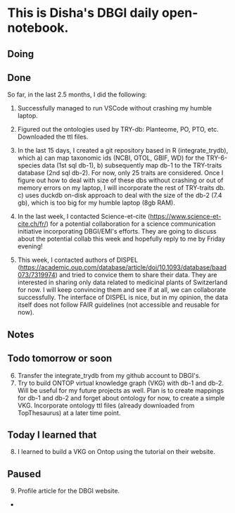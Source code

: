 # This is Disha's DBGI daily open-notebook.

## Doing 


## Done 
So far, in the last 2.5 months, I did the following:

1. Successfully managed to run VSCode without crashing my humble laptop.

2. Figured out the ontologies used by TRY-db: Planteome, PO, PTO, etc. Downloaded the ttl files.

3. In the last 15 days, I created a git repository based in R (integrate_trydb), which
a) can map taxonomic ids (NCBI, OTOL, GBIF, WD) for the TRY-6-species data (1st sql db-1),
b) subsequently map db-1 to the TRY-traits database (2nd sql db-2). For now, only 25 traits are considered. Once I figure out how to deal with size of these dbs without crashing or out of memory errors on my laptop, I will incorporate the rest of TRY-traits db. 
c) uses duckdb on-disk approach to deal with the size of the db-2 (7.4 gb), which is too big for my humble laptop (8gb RAM).

4. In the last week, I contacted Science-et-cite (https://www.science-et-cite.ch/fr/) for a potential collaboration for a science communication initiative incorporating DBGI/EMI's efforts. They are going to discuss about the potential collab this week and hopefully reply to me by Friday evening!

5. This week, I contacted authors of DISPEL (https://academic.oup.com/database/article/doi/10.1093/database/baad073/7319974) and tried to convice them to share their data. They are interested in sharing only data related to medicinal plants of Switzerland for now. I will keep convincing them and see if at all, we can collaborate successfully. The interface of DISPEL is nice, but in my opinion, the data itself does not follow FAIR guidelines (not accessible and reusable for now). 

## Notes

## Todo tomorrow or soon

6. Transfer the integrate_trydb from my github account to DBGI's.
7. Try to build ONTOP virtual knowledge graph (VKG) with db-1 and db-2. Will be useful for my future projects as well. Plan is to create mappings for db-1 and db-2 and forget about ontology for now, to create a simple VKG. Incorporate ontology ttl files (already downloaded from TopThesaurus) at a later time point.

## Today I learned that

8. I learned to build a VKG on Ontop using the tutorial on their website.

## Paused

9. Profile article for the DBGI website. 
- 
